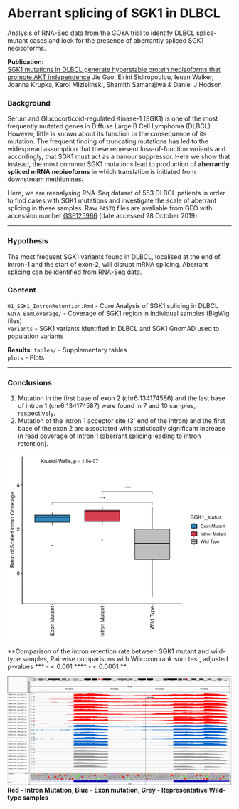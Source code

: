 # Aberrant splicing of SGK1 in DLBCL

Analysis of RNA-Seq data from the GOYA trial to identify DLBCL splice-mutant cases and 
look for the presence of aberrantly spliced SGK1 neoisoforms.  

**Publication:**  
[SGK1 mutations in DLBCL generate hyperstable protein neoisoforms that promote AKT independence]() 
Jie Gao, Eirini Sidiropoulou, Ieuan Walker, Joanna Krupka, Karol Mizielinski, 
Shamith Samarajiwa & Daniel J Hodson
 

### Background     

Serum and Glucocorticoid-regulated Kinase-1 (SGK1) is one of the most frequently 
mutated genes in Diffuse Large B Cell Lymphoma (DLBCL). However, little is known 
about its function or the consequence of its mutation. The frequent finding of 
truncating mutations has led to the widespread assumption that these represent 
loss-of-function variants and accordingly, that SGK1 must act as a tumour suppressor. 
Here we show that instead, the most common SGK1 mutations lead to production of 
**aberrantly spliced mRNA neoisoforms** in which translation is initiated from 
downstream methionines. 

Here, we are reanalysing RNA-Seq dataset of 553 DLBCL patients in order to 
find cases with SGK1 mutations and investigate the scale of aberrant splicing in 
these samples. Raw `FASTQ` files are avaliable from GEO with accession number 
[GSE125966](https://www.ncbi.nlm.nih.gov/geo/query/acc.cgi?acc=GSE125966) 
(date accessed 28 October 2019).     

---

### Hypothesis  

The most frequent SGK1 variants found in DLBCL, localised at the end of intron-1 
and the start of exon-2, will disrupt mRNA splicing. Aberrant splicing can be 
identified from RNA-Seq data.  

### Content  

`01_SGK1_IntronRetention.Rmd`  - Core Analysis of SGK1 splicing in DLBCL    
`GOYA_BamCoverage/` - Coverage of SGK1 region in individual samples (BigWig files)   
`variants` - SGK1 variants identified in DLBCL and SGK1 GnomAD used to population variants   

**Results:**
`tables/` -  Supplementary tables  
`plots` -  Plots   

---  

### Conclusions   

1. Mutation in the first base of exon 2 (chr6:134174586) and the last base of intron 1 (chr6:134174587) were found in 7 and 10 samples, respectively.   
2. Mutation of the intron 1 acceptor site (3' end of the intron) and the first base of the exon 2 are associated with statistically significant increase in read coverage of intron 1 (aberrant splicing leading to intron retention).   

![](01_SGK1_IntronRetention_files/figure-gfm/unnamed-chunk-10-1.png)<!-- -->  
**Comparison of the intron retention rate between SGK1 mutant and wild-type samples,
Pairwise comparisons with Wilcoxon rank sum test, adjusted p-values \*\*\* - < 0.001 \*\*\*\* - < 0.0001 **

![](plots/IGV_intron1_coverage.png)<!-- -->  
**Red - Intron Mutation, Blue - Exon mutation, Grey - Representative Wild-type samples** 






